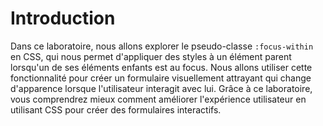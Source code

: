 # Introduction

Dans ce laboratoire, nous allons explorer le pseudo-classe `:focus-within` en CSS, qui nous permet d'appliquer des styles à un élément parent lorsqu'un de ses éléments enfants est au focus. Nous allons utiliser cette fonctionnalité pour créer un formulaire visuellement attrayant qui change d'apparence lorsque l'utilisateur interagit avec lui. Grâce à ce laboratoire, vous comprendrez mieux comment améliorer l'expérience utilisateur en utilisant CSS pour créer des formulaires interactifs.
